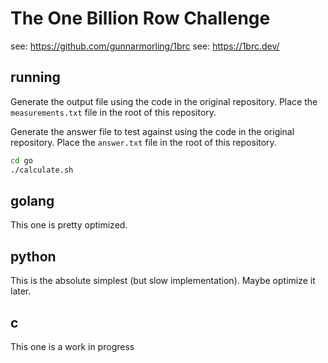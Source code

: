 # The One Billion Row Challenge

see: https://github.com/gunnarmorling/1brc
see: https://1brc.dev/

## running

Generate the output file using the code in the original repository.
Place the `measurements.txt` file in the root of this repository.

Generate the answer file to test against using the code in the original repository.
Place the `answer.txt` file in the root of this repository.

```sh
cd go
./calculate.sh
```

## golang

This one is pretty optimized.

## python

This is the absolute simplest (but slow implementation).
Maybe optimize it later.

## c

This one is a work in progress

